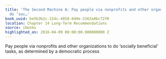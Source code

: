 ```yaml
---
title: 'The Second Machine A: Pay people via nonprofits and other organizations to
  do ‘soc…'
book_uuid: be5b3b2c-154c-4858-849e-2163a9bc72f0
location: Chapter 14 Long-Term Recommendations
source: ibooks
highlighted_on: 2016-04-09 00:00:00.000000000 Z
---
```


Pay people via nonprofits and other organizations to do ‘socially beneficial’ tasks, as determined by a democratic process